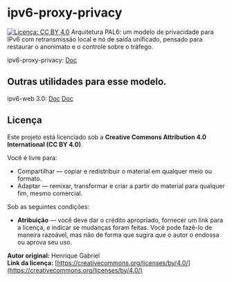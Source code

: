 # ipv6-proxy-privacy
[![Licença: CC BY 4.0](https://img.shields.io/badge/Licença-CC%20BY%204.0-lightgrey.svg)](https://creativecommons.org/licenses/by/4.0/)
Arquitetura PAL6: um modelo de privacidade para IPv6 com retransmissão local e nó de saída unificado, pensado para restaurar o anonimato e o controle sobre o tráfego.

ipv6-proxy-privacy:
[Doc](PAL6_Modelo_Completo.md)

## Outras utilidades para esse modelo.
ipv6-web 3.0:
[Doc](pal6_web3_applications.md)
[Doc](pal6_geopolitica.md)

## Licença

Este projeto está licenciado sob a **Creative Commons Attribution 4.0 International (CC BY 4.0)**.

Você é livre para:
- Compartilhar — copiar e redistribuir o material em qualquer meio ou formato.
- Adaptar — remixar, transformar e criar a partir do material para qualquer fim, mesmo comercial.

Sob as seguintes condições:
- **Atribuição** — você deve dar o crédito apropriado, fornecer um link para a licença, e indicar se mudanças foram feitas. Você pode fazê-lo de maneira razoável, mas não de forma que sugira que o autor o endossa ou aprova seu uso.

**Autor original:** Henrique Gabriel  
**Link da licença:** [https://creativecommons.org/licenses/by/4.0/](https://creativecommons.org/licenses/by/4.0/)
